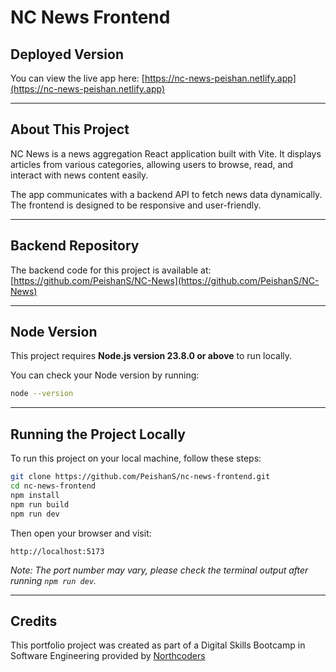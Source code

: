 # NC News Frontend

## Deployed Version

You can view the live app here: [https://nc-news-peishan.netlify.app](https://nc-news-peishan.netlify.app)

---

## About This Project

NC News is a news aggregation React application built with Vite. It displays articles from various categories, allowing users to browse, read, and interact with news content easily.

The app communicates with a backend API to fetch news data dynamically. The frontend is designed to be responsive and user-friendly.

---

## Backend Repository

The backend code for this project is available at: [https://github.com/PeishanS/NC-News](https://github.com/PeishanS/NC-News)

---

## Node Version

This project requires **Node.js version 23.8.0 or above** to run locally.

You can check your Node version by running:

```bash
node --version
```

---

## Running the Project Locally

To run this project on your local machine, follow these steps:

```bash
git clone https://github.com/PeishanS/nc-news-frontend.git
cd nc-news-frontend
npm install
npm run build
npm run dev
```

Then open your browser and visit:

```
http://localhost:5173
```

*Note: The port number may vary, please check the terminal output after running `npm run dev`.*

---

## Credits

This portfolio project was created as part of a Digital Skills Bootcamp in Software Engineering provided by [Northcoders](https://northcoders.com/)
